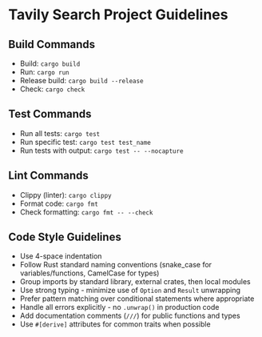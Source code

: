 # Tavily Search Project Guidelines

## Build Commands
- Build: `cargo build`
- Run: `cargo run`
- Release build: `cargo build --release`
- Check: `cargo check`

## Test Commands
- Run all tests: `cargo test`
- Run specific test: `cargo test test_name`
- Run tests with output: `cargo test -- --nocapture`

## Lint Commands
- Clippy (linter): `cargo clippy`
- Format code: `cargo fmt`
- Check formatting: `cargo fmt -- --check`

## Code Style Guidelines
- Use 4-space indentation
- Follow Rust standard naming conventions (snake_case for variables/functions, CamelCase for types)
- Group imports by standard library, external crates, then local modules
- Use strong typing - minimize use of `Option` and `Result` unwrapping
- Prefer pattern matching over conditional statements where appropriate
- Handle all errors explicitly - no `.unwrap()` in production code
- Add documentation comments (`///`) for public functions and types
- Use `#[derive]` attributes for common traits when possible